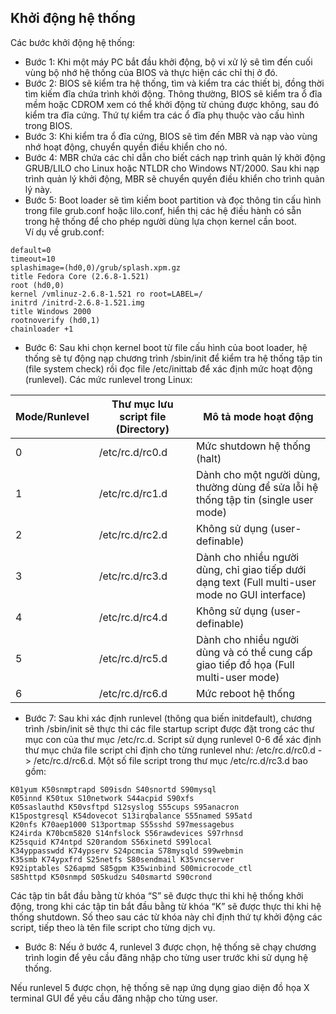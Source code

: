 ## Khởi động hệ thống  
Các bước khởi động hệ thống:  
- Bước 1: Khi một máy PC bắt đầu khởi động, bộ vi xử lý sẽ tìm đến cuối vùng bộ nhớ hệ thống của BIOS và thực hiện các chỉ thị ở đó.  
- Bước 2: BIOS sẽ kiểm tra hệ thống, tìm và kiểm tra các thiết bị, đồng thời tìm kiếm đĩa chứa trình khởi động. Thông thường, BIOS sẽ kiểm tra ổ đĩa mềm hoặc CDROM xem có thể khởi động từ chúng được không, sau đó kiểm tra đĩa cứng. Thứ tự kiểm tra các ổ đĩa phụ thuộc vào cấu hình trong BIOS.  
- Bước 3: Khi kiểm tra ổ đĩa cứng, BIOS sẽ tìm đến MBR và nạp vào vùng nhớ hoạt động, chuyển quyền điều khiển cho nó.  
- Bước 4: MBR chứa các chỉ dẫn cho biết cách nạp trình quản lý khởi động GRUB/LILO cho Linux hoặc NTLDR cho Windows NT/2000. Sau khi nạp trình quản lý khởi động, MBR sẽ chuyển quyền điều khiển cho trình quản lý này.  
- Bước 5: Boot loader sẽ tìm kiếm boot partition và đọc thông tin cấu hình trong file grub.conf hoặc lilo.conf, hiển thị các hệ điều hành có sẵn trong hệ thống để cho phép người dùng lựa chọn kernel cần boot.  
Ví dụ về grub.conf:  
```
default=0  
timeout=10  
splashimage=(hd0,0)/grub/splash.xpm.gz  
title Fedora Core (2.6.8-1.521)  
root (hd0,0)  
kernel /vmlinuz-2.6.8-1.521 ro root=LABEL=/  
initrd /initrd-2.6.8-1.521.img  
title Windows 2000  
rootnoverify (hd0,1)  
chainloader +1  
```
- Bước 6: Sau khi chọn kernel boot từ file cấu hình của boot loader, hệ thống sẽ tự động nạp chương trình /sbin/init để kiểm tra hệ thống tập tin (file system check) rồi đọc file /etc/inittab để xác định mức hoạt động (runlevel). Các mức runlevel trong Linux:  

| Mode/Runlevel | Thư mục lưu script file (Directory) | Mô tả mode hoạt động |
|---------------|-------------------------------------|----------------------|
| 0             | /etc/rc.d/rc0.d                     | Mức shutdown hệ thống (halt) |
| 1             | /etc/rc.d/rc1.d                     | Dành cho một người dùng, thường dùng để sửa lỗi hệ thống tập tin (single user mode) |
| 2             | /etc/rc.d/rc2.d                     | Không sử dụng (user-definable) |
| 3             | /etc/rc.d/rc3.d                     | Dành cho nhiều người dùng, chỉ giao tiếp dưới dạng text (Full multi-user mode no GUI interface) |
| 4             | /etc/rc.d/rc4.d                     | Không sử dụng (user-definable) |
| 5             | /etc/rc.d/rc5.d                     | Dành cho nhiều người dùng và có thể cung cấp giao tiếp đồ họa (Full multi-user mode) |
| 6             | /etc/rc.d/rc6.d                     | Mức reboot hệ thống |

- Bước 7: Sau khi xác định runlevel (thông qua biến initdefault), chương trình /sbin/init sẽ thực thi các file startup script được đặt trong các thư mục con của thư mục /etc/rc.d. Script sử dụng runlevel 0-6 để xác định thư mục chứa file script chỉ định cho từng runlevel như: /etc/rc.d/rc0.d -> /etc/rc.d/rc6.d. Một số file script trong thư mục /etc/rc.d/rc3.d bao gồm:
```
K01yum K50snmptrapd S09isdn S40snortd S90mysql
K05innd K50tux S10network S44acpid S90xfs
K05saslauthd K50vsftpd S12syslog S55cups S95anacron
K15postgresql K54dovecot S13irqbalance S55named S95atd
K20nfs K70aep1000 S13portmap S55sshd S97messagebus
K24irda K70bcm5820 S14nfslock S56rawdevices S97rhnsd
K25squid K74ntpd S20random S56xinetd S99local
K34yppasswdd K74ypserv S24pcmcia S78mysqld S99webmin
K35smb K74ypxfrd S25netfs S80sendmail K35vncserver
K92iptables S26apmd S85gpm K35winbind S00microcode_ctl
S85httpd K50snmpd S05kudzu S40smartd S90crond
```
Các tập tin bắt đầu bằng từ khóa “S” sẽ được thực thi khi hệ thống khởi động, trong khi các tập tin bắt đầu bằng từ khóa “K” sẽ được thực thi khi hệ thống shutdown. Số theo sau các từ khóa này chỉ định thứ tự khởi động các script, tiếp theo là tên file script cho từng dịch vụ.  

- Bước 8: Nếu ở bước 4, runlevel 3 được chọn, hệ thống sẽ chạy chương trình login để yêu cầu đăng nhập cho từng user trước khi sử dụng hệ thống. 

Nếu runlevel 5 được chọn, hệ thống sẽ nạp ứng dụng giao diện đồ họa X terminal GUI để yêu cầu đăng nhập cho từng user.
